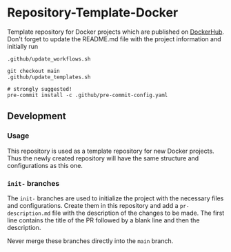 # Repository-Template-Docker

Template repository for Docker projects which are published on [DockerHub](https://hub.docker.com/r/hlag). Don't forget to update
the README.md file with the project information and initially run

```shell
.github/update_workflows.sh

git checkout main
.github/update_templates.sh

# strongly suggested!
pre-commit install -c .github/pre-commit-config.yaml
```

## Development

### Usage

This repository is used as a template repository for new Docker projects. Thus the newly created repository will have the same
structure and configurations as this one.

### `init-` branches

The `init-` branches are used to initialize the project with the necessary files and configurations. Create them in this repository
and add a `pr-description.md` file with the description of the changes to be made. The first line contains the title of the PR
followed by a blank line and then the description.

Never merge these branches directly into the `main` branch.

